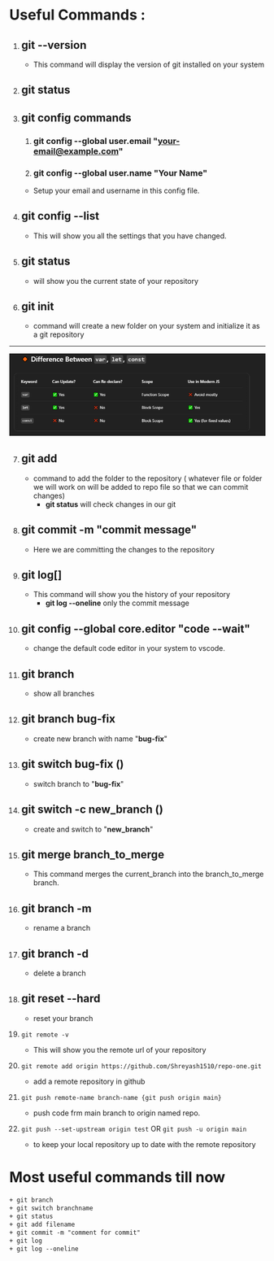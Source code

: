 # Useful Commands :

1. ## git --version
   * This command will display the version of git installed on your system
2. ## git status
3. ## git config commands
   1. ### git config --global user.email "your-email@example.com"
   2. ### git config --global user.name "Your Name" 
    * Setup your email and username in this config file. 
4. ## git config --list
    * This will show you all the settings that you have changed. 
5. ## git status
    * will show you the current state of your repository 
6. ## git init 
    * command will create a new folder on your system and initialize it as a git repository
***

![Complete git flow](image.png)


7. ## git add <file> <file2>
    * command to add the folder to the repository ( whatever file or folder we will work on will be added to repo file so that we can commit changes)  
      - **git status** will check changes in our git 
8.  ## git commit -m "commit message"
       * Here we are committing the changes to the repository

9. ## git log[]
    + This command will show you the history of your repository
       + **git log --oneline** only the commit message

10. ## git config --global core.editor "code --wait"
    + change the default code editor in your system to vscode.
11. ## git branch
    + show all branches 
12. ## git branch bug-fix 
    + create new branch with name "**bug-fix**"
13. ## git switch bug-fix  ()
    + switch branch to "**bug-fix**"
14. ## git switch -c new_branch  ()
    + create and switch to "**new_branch**"
15. ## git merge branch_to_merge
    + This command merges the current_branch  into the branch_to_merge branch.
16. ## git branch -m <old-branch-name> <new-branch-name>
    + rename a branch
17. ## git branch -d <branch-name>
    + delete a branch
18. ## git reset --hard <commit-hash>
    +  reset your branch
22. ```git remote -v```
    + This will show you the remote url of your repository
19. ```git remote add origin https://github.com/Shreyash1510/repo-one.git```
    + add a remote repository in github
20. ```git push remote-name branch-name {git push origin main}```
    + push code frm main branch to origin named repo.
21. ```git push --set-upstream origin test```  OR ```git push -u origin main```
    + to keep your local repository up to date with the remote repository 
# Most useful commands till now
  ```+ git status
  + git branch
  + git switch branchname
  + git status
  + git add filename
  + git commit -m "comment for commit"
  + git log
  + git log --oneline
```
